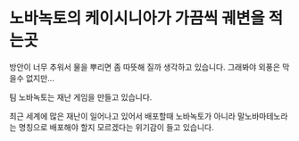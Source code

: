 # 노바녹토의 케이시니아가 가끔씩 궤변을 적는곳

방안이 너무 추워서 물을 뿌리면 좀 따뜻해 질까 생각하고 있습니다. 그래봐야 외풍은 막을수 없지만...


팀 노바녹토는 재난 게임을 만들고 있습니다. 

최근 세계에 많은 재난이 일어나고 있어서 배포할때 노바녹토가 아니라 말노바마테노라는 명칭으로 배포해야 할지 모르겠다는 위기감이 들고 있습니다.
